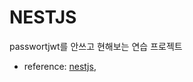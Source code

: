 # NESTJS

passwortjwt를 안쓰고 현해보는 연습 프로젝트

- reference: [nestjs](https://www.youtube.com/watch?v=GHTA143_b-s),
